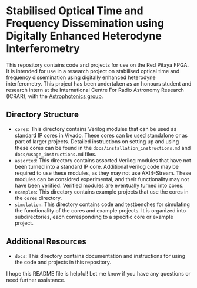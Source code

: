 # Stabilised Optical Time and Frequency Dissemination using Digitally Enhanced Heterodyne Interferometry

This repository contains code and projects for use on the Red Pitaya FPGA. It is intended for use in a research project on stabilised optical time and frequency dissemination using digitally enhanced heterodyne interferometry. This project has been undertaken as an honours student and research intern at the International Centre For Radio Astronomy Research (ICRAR), with the [Astrophotonics group](https://www.icrar.org/study-with-icrar/postgraduate-opportunities/postgraduate-research-projects/astrophotonics/).

## Directory Structure

- `cores`: This directory contains Verilog modules that can be used as standard IP cores in Vivado. These cores can be used standalone or as part of larger projects. Detailed instructions on setting up and using these cores can be found in the `docs/installation_instructions.md` and `docs/usage_instructions.md` files.
- `assorted`: This directory contains assorted Verilog modules that have not been turned into a standard IP core. Additional verilog code may be required to use these modules, as they may not use AXI4-Stream. These modules can be considred experimental, and their functionality may not have been verified. Verified modules are eventually turned into cores.
- `examples`: This directory contains example projects that use the cores in the `cores` directory.
- `simulation`: This directory contains code and testbenches for simulating the functionality of the cores and example projects. It is organized into subdirectories, each corresponding to a specific core or example project.

## Additional Resources

- `docs`: This directory contains documentation and instructions for using the code and projects in this repository.

I hope this README file is helpful! Let me know if you have any questions or need further assistance.
